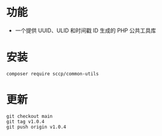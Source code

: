 # 功能

* 一个提供 UUID、ULID 和时间戳 ID 生成的 PHP 公共工具库

# 安装

```shell
composer require sccp/common-utils
```

# 更新

```shell
git checkout main
git tag v1.0.4
git push origin v1.0.4
```
